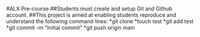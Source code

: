#ALX Pre-course
##Students must create and setup Git and Github account.
##This project is aimed at enabling students reproduce and understand the following command lines:
*git clone
*touch test
*git add test
*git commit -m "Initial commit"
*git push origin main